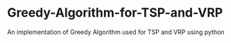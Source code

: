 # Greedy-Algorithm-for-TSP-and-VRP
An implementation of Greedy Algorithm used for TSP and VRP using python
